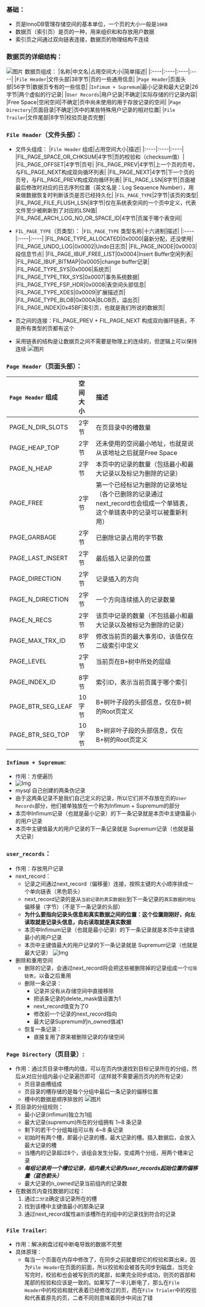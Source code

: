 ### 基础：
- 页是InnoDB管理存储空间的基本单位，一个页的大小一般是`16KB`
- 数据页（索引页）是页的一种，用来组织和和存放用户数据
- 索引页之间通过双向链表连接，数据页的物理结构不连续

### 数据页的详细结构：
![图片](./IMG/09.%20数据页.md/88ab9fe2.png)
数据页组成：
|名称|中文名|占用空间大小|简单描述|
|:----|:----|:----|:----|
|`File Header`|文件头部|38字节|页的一些通用信息|
|`Page Header`|页面头部|56字节|数据页专有的一些信息|
|`Infimum + Supremum`|最小记录和最大记录|26字节|两个虚拟的行记录|
|`User Records`|用户记录|不确定|实际存储的行记录内容|
|Free Space|空闲空间|不确定|页中尚未使用的用于存放记录的空间|
|`Page Directory`|页面目录|不确定|页中的某些特殊用户记录的相对位置|
|`File Trailer`|文件尾部|8字节|校验页是否完整|

### `File Header`（文件头部）：
* 文件头组成：
|`File Header` 组成|占用空间大小|描述|
|:----|:----|:----|
|FIL_PAGE_SPACE_OR_CHKSUM|4字节|页的校验和（checksum值）|
|FIL_PAGE_OFFSET|4字节|页号|
|FIL_PAGE_PREV|4字节|上一个页的页号，与FIL_PAGE_NEXT构成双向循环列表|
|FIL_PAGE_NEXT|4字节|下一个页的页号，与FIL_PAGE_PREV构成双向循环列表|
|FIL_PAGE_LSN|8字节|页面被最后修改时对应的日志序列位置（英文名是：Log Sequence Number），用来做数据恢复时判断该页是否已经持久化|
|`FIL_PAGE_TYPE`|2字节|该页的类型|
|FIL_PAGE_FILE_FLUSH_LSN|8字节|仅在系统表空间的一个页中定义，代表文件至少被刷新到了对应的LSN值|
|FIL_PAGE_ARCH_LOG_NO_OR_SPACE_ID|4字节|页属于哪个表空间|
    
* `FIL_PAGE_TYPE`（页类型）：
|`FIL_PAGE_TYPE` 类型名称|十六进制|描述|
|:----|:----|:----|
|FIL_PAGE_TYPE_ALLOCATED|0x0000|最新分配，还没使用|
|FIL_PAGE_UNDO_LOG|0x0002|Undo日志页|
|FIL_PAGE_INODE|0x0003|段信息节点|
|FIL_PAGE_IBUF_FREE_LIST|0x0004|Insert Buffer空闲列表|
|FIL_PAGE_IBUF_BITMAP|0x0005|change buffer记录|
|FIL_PAGE_TYPE_SYS|0x0006|系统页|
|FIL_PAGE_TYPE_TRX_SYS|0x0007|事务系统数据|
|FIL_PAGE_TYPE_FSP_HDR|0x0008|表空间头部信息|
|FIL_PAGE_TYPE_XDES|0x0009|扩展描述页|
|FIL_PAGE_TYPE_BLOB|0x000A|BLOB页，溢出页|
|FIL_PAGE_INDEX|0x45BF|索引页，也就是我们所说的数据页|


* 页之间的连接：FIL_PAGE_PREV + FIL_PAGE_NEXT 构成双向循环链表，不是所有类型的页都有这个
* 采用链表的结构是让数据页之间不需要是物理上的连续的，但逻辑上可以保持连续
![图片](./IMG/09.%20数据页.md/ec04a3dd.png)


### `Page Header`（页面头部）：
|`Page Header` 组成|空间大小|描述|
|:----|:----|:----|
|PAGE_N_DIR_SLOTS|2字节|在页目录中的槽数量|
|PAGE_HEAP_TOP|2字节|还未使用的空间最小地址，也就是说从该地址之后就是Free Space|
|PAGE_N_HEAP|2字节|本页中的记录的数量（包括最小和最大记录以及标记为删除的记录）|
|PAGE_FREE|2字节|第一个已经标记为删除的记录地址（各个已删除的记录通过next_record也会组成一个单链表，这个单链表中的记录可以被重新利用）|
|PAGE_GARBAGE|2字节|已删除记录占用的字节数|
|PAGE_LAST_INSERT|2字节|最后插入记录的位置|
|PAGE_DIRECTION|2字节|记录插入的方向|
|PAGE_N_DIRECTION|2字节|一个方向连续插入的记录数量|
|PAGE_N_RECS|2字节|该页中记录的数量（不包括最小和最大记录以及被标记为删除的记录）|
|PAGE_MAX_TRX_ID|8字节|修改当前页的最大事务ID，该值仅在二级索引中定义|
|PAGE_LEVEL|2字节|当前页在B+树中所处的层级|
|PAGE_INDEX_ID|8字节|索引ID，表示当前页属于哪个索引|
|PAGE_BTR_SEG_LEAF|10字节|B+树叶子段的头部信息，仅在B+树的Root页定义|
|PAGE_BTR_SEG_TOP|10字节|B+树非叶子段的头部信息，仅在B+树的Root页定义|

### `Infimum + Supremum`:
* 作用：方便遍历
* ![Img](./IMG/09.%20数据页.md/img-20240508115414.png)
* mysql 自己创建的两条伪记录
* 由于这两条记录不是我们自己定义的记录，所以它们并不存放在页的`User Records`部分，他们被单独放在一个称为Infimum + Supremum的部分
* 本页中Infimum记录（也就是最小记录）的下一条记录就是本页中主键值最小的用户记录
* 本页中主键值最大的用户记录的下一条记录就是 Supremum记录（也就是最大记录）

### `user_records`： 
* 作用：存放用户记录
* next_record：
    * 记录之间通过next_record（偏移量）连接，按照主键的大小顺序排成一个单向链表（黑色箭头）
    * next_record记录的是从`当前记录的真实数据处`到下一条记录的`真实数据的地址`偏移量（字节）（不是下一条记录的头部）
    * **为什么要指向记录头信息和真实数据之间的位置：这个位置刚刚好，向左读取就是记录头信息，向右读取就是真实数据**
    * 本页中Infimum记录（也就是最小记录）的下一条记录就是本页中主键值最小的用户记录
    * 本页中主键值最大的用户记录的下一条记录就是 Supremum记录（也就是最大记录）
    ![Img](./IMG/09.%20数据页.md/img-20240508114813.png)
* 删除和重用空间
    * 删除的记录，会通过next_record将会把这些被删除掉的记录组成一个`垃圾链表`，以备之后重用
    * 删除一条记录：
        * 记录并没有从存储空间中直接移除
        * 把该条记录的delete_mask值设置为1
        * next_record值变为了0
        * 修改前一个记录的next_record指向
        * 最大记录Supremum的n_owned值减1
    * 恢复一条记录：
        * 直接复用了原来被删除记录的存储空间

### `Page Directory`（页目录）:
- 作用：通过页目录中槽内的值，可以在页内快速找到目标记录所在的分组，然后从对应分组内最小记录遍历即可（这样就不需要遍历页内的所有记录）
    - 页目录由槽组成
    - 页目录的槽存储的是每个分组中最后一条记录的偏移位置
    - 槽中的数据是顺序排放的
    ![图片](./IMG/09.%20数据页.md/b05ba1f9.png)
- 页目录的分组规则：
    * 最小记录(infimun)独立为1组
    * 最大记录(supremum)所在的分组拥有 1~8 条记录
    * 剩下的若干个分组每组可以有 4~8 条记录
    * 初始时有两个槽，即最小记录的槽，最大记录的槽。插入数据后，会放入最大记录的槽
    * 当槽内的记录超过8个，该组会发生分裂，变成两个分组，用两个槽来记录
    * ***每组记录用一个槽位记录，组内最大记录的user_records起始位置的偏移量（蓝色箭头）***
    * 最大记录的n_owned记录当前组内的记录数
- 在数据页内查找数据的过程：
    1. 通过`二分法`确定该记录所在的槽
    2. 找到该槽中主键值最小的那条记录
    3. 通过next_record属性`遍历`该槽所在的组中的记录找到符合的记录

### `File Trailer`:
* 作用：解决刷盘过程中断电导致的数据不完整
* 具体原理：
    * 每当一个页面在内存中修改了，在同步之前就要把它的校验和算出来，因为`File Header`在页面的前面，所以校验和会被首先同步到磁盘，当完全写完时，校验和也会被写到页的尾部，如果完全同步成功，则页的首部和尾部的校验和应该是一致的。如果写了一半儿断电了，那么在`File Header`中的校验和就代表着已经修改过的页，而在`File Trialer`中的校验和代表着原先的页，二者不同则意味着同步中间出了错 
